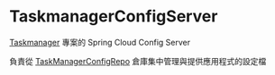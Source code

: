 # TaskmanagerConfigServer

[Taskmanager](https://github.com/YuChengLin0110/Taskmanager) 專案的 Spring Cloud Config Server

負責從 [TaskManagerConfigRepo](https://github.com/YuChengLin0110/TaskManagerConfigRepo) 倉庫集中管理與提供應用程式的設定檔
